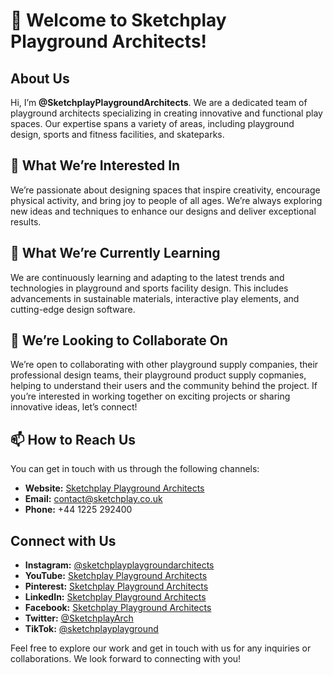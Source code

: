 # 👋 Welcome to Sketchplay Playground Architects!

## About Us
Hi, I’m **@SketchplayPlaygroundArchitects**. We are a dedicated team of playground architects specializing in creating innovative and functional play spaces. Our expertise spans a variety of areas, including playground design, sports and fitness facilities, and skateparks.

## 👀 What We’re Interested In
We’re passionate about designing spaces that inspire creativity, encourage physical activity, and bring joy to people of all ages. We’re always exploring new ideas and techniques to enhance our designs and deliver exceptional results.

## 🌱 What We’re Currently Learning
We are continuously learning and adapting to the latest trends and technologies in playground and sports facility design. This includes advancements in sustainable materials, interactive play elements, and cutting-edge design software.

## 💞️ We’re Looking to Collaborate On
We’re open to collaborating with other playground supply companies, their professional design teams, their playground product supply copmanies, helping to understand their users and the community behind the project. If you’re interested in working together on exciting projects or sharing innovative ideas, let’s connect!

## 📫 How to Reach Us
You can get in touch with us through the following channels:
- **Website:** [Sketchplay Playground Architects](https://www.sketchplay.co.uk)
- **Email:** contact@sketchplay.co.uk
- **Phone:** +44 1225 292400

## Connect with Us
- **Instagram:** [@sketchplayplaygroundarchitects](https://www.instagram.com/sketchplayplaygroundarchitects)
- **YouTube:** [Sketchplay Playground Architects](https://www.youtube.com/@SketchplayPlaygroundArchitect)
- **Pinterest:** [Sketchplay Playground Architects](https://www.pinterest.com/sketchplayplaygroundarchitects)
- **LinkedIn:** [Sketchplay Playground Architects](https://www.linkedin.com/company/sketchplay-playground-architects)
- **Facebook:** [Sketchplay Playground Architects](https://www.facebook.com/sketchplay.playground.architects)
- **Twitter:** [@SketchplayArch](https://twitter.com/SketchplayArch)
- **TikTok:** [@sketchplayplayground](https://www.tiktok.com/@sketchplayplayground)

Feel free to explore our work and get in touch with us for any inquiries or collaborations. We look forward to connecting with you!
